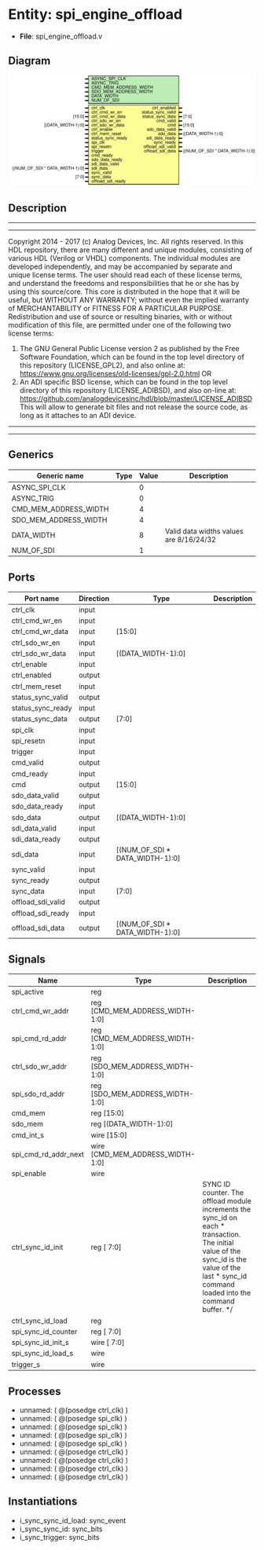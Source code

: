 # Entity: spi_engine_offload

- **File**: spi_engine_offload.v
## Diagram

![Diagram](spi_engine_offload.svg "Diagram")
## Description

***************************************************************************
 ***************************************************************************
 Copyright 2014 - 2017 (c) Analog Devices, Inc. All rights reserved.
 In this HDL repository, there are many different and unique modules, consisting
 of various HDL (Verilog or VHDL) components. The individual modules are
 developed independently, and may be accompanied by separate and unique license
 terms.
 The user should read each of these license terms, and understand the
 freedoms and responsibilities that he or she has by using this source/core.
 This core is distributed in the hope that it will be useful, but WITHOUT ANY
 WARRANTY; without even the implied warranty of MERCHANTABILITY or FITNESS FOR
 A PARTICULAR PURPOSE.
 Redistribution and use of source or resulting binaries, with or without modification
 of this file, are permitted under one of the following two license terms:
   1. The GNU General Public License version 2 as published by the
      Free Software Foundation, which can be found in the top level directory
      of this repository (LICENSE_GPL2), and also online at:
      <https://www.gnu.org/licenses/old-licenses/gpl-2.0.html>
 OR
   2. An ADI specific BSD license, which can be found in the top level directory
      of this repository (LICENSE_ADIBSD), and also on-line at:
      https://github.com/analogdevicesinc/hdl/blob/master/LICENSE_ADIBSD
      This will allow to generate bit files and not release the source code,
      as long as it attaches to an ADI device.
 ***************************************************************************
 ***************************************************************************
 
## Generics

| Generic name          | Type | Value | Description                             |
| --------------------- | ---- | ----- | --------------------------------------- |
| ASYNC_SPI_CLK         |      | 0     |                                         |
| ASYNC_TRIG            |      | 0     |                                         |
| CMD_MEM_ADDRESS_WIDTH |      | 4     |                                         |
| SDO_MEM_ADDRESS_WIDTH |      | 4     |                                         |
| DATA_WIDTH            |      | 8     | Valid data widths values are 8/16/24/32 |
| NUM_OF_SDI            |      | 1     |                                         |
## Ports

| Port name         | Direction | Type                            | Description |
| ----------------- | --------- | ------------------------------- | ----------- |
| ctrl_clk          | input     |                                 |             |
| ctrl_cmd_wr_en    | input     |                                 |             |
| ctrl_cmd_wr_data  | input     | [15:0]                          |             |
| ctrl_sdo_wr_en    | input     |                                 |             |
| ctrl_sdo_wr_data  | input     | [(DATA_WIDTH-1):0]              |             |
| ctrl_enable       | input     |                                 |             |
| ctrl_enabled      | output    |                                 |             |
| ctrl_mem_reset    | input     |                                 |             |
| status_sync_valid | output    |                                 |             |
| status_sync_ready | input     |                                 |             |
| status_sync_data  | output    | [7:0]                           |             |
| spi_clk           | input     |                                 |             |
| spi_resetn        | input     |                                 |             |
| trigger           | input     |                                 |             |
| cmd_valid         | output    |                                 |             |
| cmd_ready         | input     |                                 |             |
| cmd               | output    | [15:0]                          |             |
| sdo_data_valid    | output    |                                 |             |
| sdo_data_ready    | input     |                                 |             |
| sdo_data          | output    | [(DATA_WIDTH-1):0]              |             |
| sdi_data_valid    | input     |                                 |             |
| sdi_data_ready    | output    |                                 |             |
| sdi_data          | input     | [(NUM_OF_SDI * DATA_WIDTH-1):0] |             |
| sync_valid        | input     |                                 |             |
| sync_ready        | output    |                                 |             |
| sync_data         | input     | [7:0]                           |             |
| offload_sdi_valid | output    |                                 |             |
| offload_sdi_ready | input     |                                 |             |
| offload_sdi_data  | output    | [(NUM_OF_SDI * DATA_WIDTH-1):0] |             |
## Signals

| Name                 | Type                             | Description                                                                                                                                                                                          |
| -------------------- | -------------------------------- | ---------------------------------------------------------------------------------------------------------------------------------------------------------------------------------------------------- |
| spi_active           | reg                              |                                                                                                                                                                                                      |
| ctrl_cmd_wr_addr     | reg [CMD_MEM_ADDRESS_WIDTH-1:0]  |                                                                                                                                                                                                      |
| spi_cmd_rd_addr      | reg [CMD_MEM_ADDRESS_WIDTH-1:0]  |                                                                                                                                                                                                      |
| ctrl_sdo_wr_addr     | reg [SDO_MEM_ADDRESS_WIDTH-1:0]  |                                                                                                                                                                                                      |
| spi_sdo_rd_addr      | reg [SDO_MEM_ADDRESS_WIDTH-1:0]  |                                                                                                                                                                                                      |
| cmd_mem              | reg [15:0]                       |                                                                                                                                                                                                      |
| sdo_mem              | reg [(DATA_WIDTH-1):0]           |                                                                                                                                                                                                      |
| cmd_int_s            | wire [15:0]                      |                                                                                                                                                                                                      |
| spi_cmd_rd_addr_next | wire [CMD_MEM_ADDRESS_WIDTH-1:0] |                                                                                                                                                                                                      |
| spi_enable           | wire                             |                                                                                                                                                                                                      |
| ctrl_sync_id_init    | reg [ 7:0]                       | SYNC ID counter. The offload module increments the sync_id on each  * transaction. The initial value of the sync_id is the value of the last  * sync_id command loaded into the command buffer.  */  |
| ctrl_sync_id_load    | reg                              |                                                                                                                                                                                                      |
| spi_sync_id_counter  | reg [ 7:0]                       |                                                                                                                                                                                                      |
| spi_sync_id_init_s   | wire [ 7:0]                      |                                                                                                                                                                                                      |
| spi_sync_id_load_s   | wire                             |                                                                                                                                                                                                      |
| trigger_s            | wire                             |                                                                                                                                                                                                      |
## Processes
- unnamed: ( @(posedge ctrl_clk) )
- unnamed: ( @(posedge spi_clk) )
- unnamed: ( @(posedge spi_clk) )
- unnamed: ( @(posedge spi_clk) )
- unnamed: ( @(posedge spi_clk) )
- unnamed: ( @(posedge ctrl_clk) )
- unnamed: ( @(posedge ctrl_clk) )
- unnamed: ( @(posedge ctrl_clk) )
- unnamed: ( @(posedge ctrl_clk) )
## Instantiations

- i_sync_sync_id_load: sync_event
- i_sync_sync_id: sync_bits
- i_sync_trigger: sync_bits
